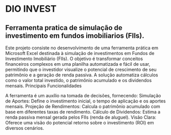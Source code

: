 # DIO INVEST

## Ferramenta pratica de simulação de investimento em fundos imobiliarios (FIIs).

Este projeto consiste no desenvolvimento de uma ferramenta prática em Microsoft Excel destinada à simulação de investimentos em Fundos de Investimento Imobiliário (FIIs).
O objetivo é transformar conceitos financeiros complexos em uma planilha automatizada e fácil de usar, permitindo que o investidor visualize o potencial de crescimento de
seu patrimônio e a geração de renda passiva. A solução automatiza cálculos como o valor total investido, o patrimônio acumulado e os dividendos mensais.
Principais Funcionalidades

A ferramenta é um auxílio na tomada de decisões, fornecendo:
Simulação de Aportes: Define o investimento inicial, o tempo de aplicação e os aportes mensais.
Projeção de Rendimentos: Calcula o patrimônio acumulado com base em diferentes taxas de rendimento.
Cálculo de Dividendos: Estima a renda passiva mensal gerada pelos FIIs (renda de aluguel).
Visão Clara: Oferece uma visão do potencial retorno sobre o investimento (ROI) em diversos cenários.

